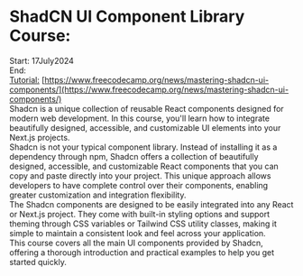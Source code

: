 # ShadCN UI Component Library Course:
Start: 17July2024</br>
End: </br>
[Tutorial:](https://www.youtube.com/watch?v=oidnyW71W0A) [https://www.freecodecamp.org/news/mastering-shadcn-ui-components/](https://www.freecodecamp.org/news/mastering-shadcn-ui-components/)</br>
Shadcn is a unique collection of reusable React components designed for modern web development. In this course, you'll learn how to integrate beautifully designed, accessible, and customizable UI elements into your Next.js projects.</br>
Shadcn is not your typical component library. Instead of installing it as a dependency through npm, Shadcn offers a collection of beautifully designed, accessible, and customizable React components that you can 
copy and paste directly into your project. This unique approach allows developers to have complete control over their components, enabling greater customization and integration flexibility.</br>
The Shadcn components are designed to be easily integrated into any React or Next.js project. They come with built-in styling options and support theming through CSS variables or Tailwind CSS utility classes,
making it simple to maintain a consistent look and feel across your application.</br>
This course covers all the main UI components provided by Shadcn, offering a thorough introduction and practical examples to help you get started quickly.</br>
